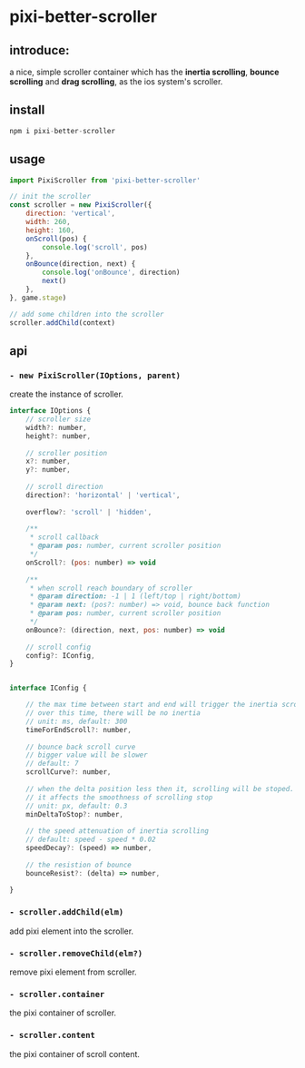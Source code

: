 # pixi-better-scroller

## introduce:

a nice, simple scroller container which has the **inertia scrolling**, **bounce scrolling** and **drag scrolling**, as the ios system's scroller.

## install

```js
npm i pixi-better-scroller
```

## usage
    
```js
import PixiScroller from 'pixi-better-scroller'

// init the scroller
const scroller = new PixiScroller({
    direction: 'vertical',
    width: 260,
    height: 160,
    onScroll(pos) {
        console.log('scroll', pos)
    },
    onBounce(direction, next) {
        console.log('onBounce', direction)
        next()
    },
}, game.stage)

// add some children into the scroller
scroller.addChild(context)
```

## api

### `- new PixiScroller(IOptions, parent)`

create the instance of scroller.

```js
interface IOptions {
    // scroller size
    width?: number,
    height?: number,
    
    // scroller position
    x?: number,
    y?: number,
    
    // scroll direction
    direction?: 'horizontal' | 'vertical',
    
    overflow?: 'scroll' | 'hidden',
    
    /**
     * scroll callback
     * @param pos: number, current scroller position
     */
    onScroll?: (pos: number) => void
    
    /**
     * when scroll reach boundary of scroller
     * @param direction: -1 | 1 (left/top | right/bottom)
     * @param next: (pos?: number) => void, bounce back function
     * @param pos: number, current scroller position
     */
    onBounce?: (direction, next, pos: number) => void
    
    // scroll config
    config?: IConfig,
}


interface IConfig {

    // the max time between start and end will trigger the inertia scrolling
    // over this time, there will be no inertia
    // unit: ms, default: 300
    timeForEndScroll?: number,
    
    // bounce back scroll curve
    // bigger value will be slower
    // default: 7
    scrollCurve?: number,
    
    // when the delta position less then it, scrolling will be stoped.
    // it affects the smoothness of scrolling stop
    // unit: px, default: 0.3
    minDeltaToStop?: number,  
    
    // the speed attenuation of inertia scrolling
    // default: speed - speed * 0.02
    speedDecay?: (speed) => number,
    
    // the resistion of bounce
    bounceResist?: (delta) => number,
    
}
```

### `- scroller.addChild(elm)`

add pixi element into the scroller.

### `- scroller.removeChild(elm?)`

remove pixi element from scroller.

### `- scroller.container`

the pixi container of scroller.

### `- scroller.content`

the pixi container of scroll content.



